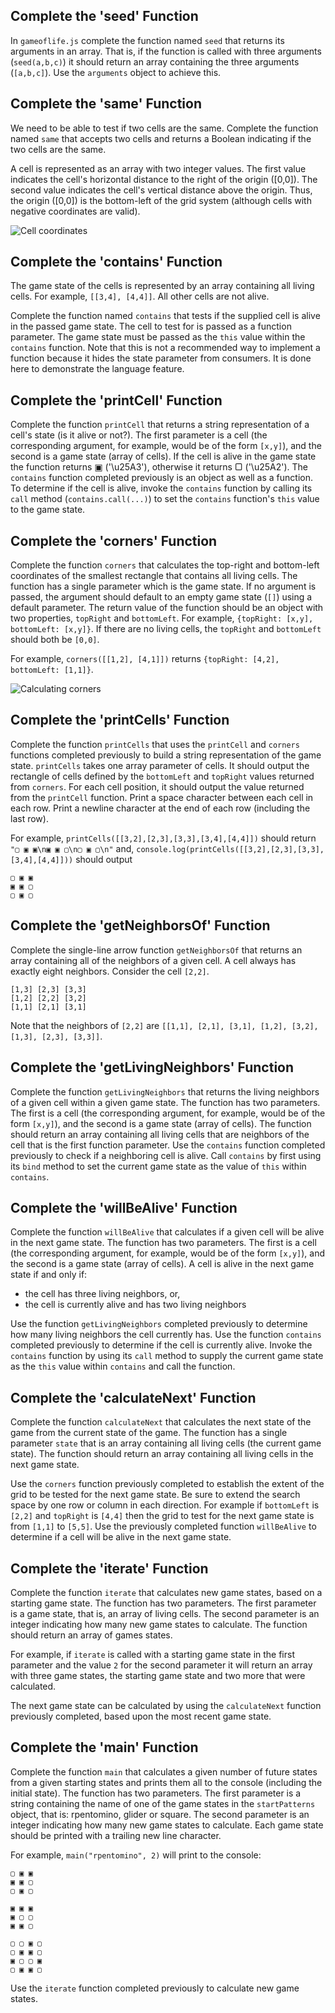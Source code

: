 ## Complete the 'seed' Function

In `gameoflife.js` complete the function named `seed` that returns its arguments in an array. That is, if the function is called with three arguments (`seed(a,b,c)`) it should return an array containing the three arguments (`[a,b,c]`). Use the `arguments` object to achieve this. 

## Complete the 'same' Function

We need to be able to test if two cells are the same. Complete the function named `same` that accepts two cells and returns a Boolean indicating if the two cells are the same. 

A cell is represented as an array with two integer values. The first value indicates the cell's horizontal distance to the right of the origin ([0,0]). The second value indicates the cell's vertical distance above the origin. Thus, the origin ([0,0]) is the bottom-left of the grid system (although cells with negative coordinates are valid).

![Cell coordinates](cells.png)

## Complete the 'contains' Function

The game state of the cells is represented by an array containing all living cells. For example, `[[3,4], [4,4]]`. All other cells are not alive. 

Complete the function named `contains` that tests if the supplied cell is alive in the passed game state. The cell to test for is passed as a function parameter. The game state must be passed as the `this` value within the `contains` function. Note that this is not a recommended way to implement a function because it hides the state parameter from consumers. It is done here to demonstrate the language feature.

## Complete the 'printCell' Function

Complete the function `printCell` that returns a string representation of a cell's state (is it alive or not?). The first parameter is a cell (the corresponding argument, for example, would be of the form `[x,y]`), and the second is a game state (array of cells). If the cell is alive in the game state the function returns ▣ ('\u25A3'), otherwise it returns ▢ ('\u25A2'). The `contains` function completed previously is an object as well as a function. To determine if the cell is alive, invoke the `contains` function by calling its `call` method (`contains.call(...)`) to set the `contains` function's `this` value to the game state.

## Complete the 'corners' Function

Complete the function `corners` that calculates the top-right and bottom-left coordinates of the smallest rectangle that contains all living cells. The function has a single parameter which is the game state. If no argument is passed, the argument should default to an empty game state (`[]`) using a default parameter. The return value of the function should be an object with two properties, `topRight` and `bottomLeft`. For example, `{topRight: [x,y], bottomLeft: [x,y]}`. If there are no living cells, the `topRight` and `bottomLeft` should both be `[0,0]`.

For example, `corners([[1,2], [4,1]])` returns `{topRight: [4,2], bottomLeft: [1,1]}`.

![Calculating corners](corners.png)

## Complete the 'printCells' Function

Complete the function `printCells` that uses the `printCell` and `corners` functions completed previously to build a string representation of the game state. `printCells` takes one array parameter of cells. It should output the rectangle of cells defined by the `bottomLeft` and `topRight` values returned from `corners`. For each cell position, it should output the value returned from the `printCell` function. Print a space character between each cell in each row. Print a newline character at the end of each row (including the last row).

For example, `printCells([[3,2],[2,3],[3,3],[3,4],[4,4]])` should return `"▢ ▣ ▣\n▣ ▣ ▢\n▢ ▣ ▢\n"` and, `console.log(printCells([[3,2],[2,3],[3,3],[3,4],[4,4]]))` should output

```
▢ ▣ ▣
▣ ▣ ▢
▢ ▣ ▢
```

## Complete the 'getNeighborsOf' Function

Complete the single-line arrow function `getNeighborsOf` that returns an array containing all of the neighbors of a given cell. A cell always has exactly eight neighbors. Consider the cell `[2,2]`.

```
[1,3] [2,3] [3,3]
[1,2] [2,2] [3,2]
[1,1] [2,1] [3,1]
```

Note that the neighbors of `[2,2]` are `[[1,1], [2,1], [3,1], [1,2], [3,2], [1,3], [2,3], [3,3]]`.

## Complete the 'getLivingNeighbors' Function

Complete the function `getLivingNeighbors` that returns the living neighbors of a given cell within a given game state. The function has two parameters. The first is a cell (the corresponding argument, for example, would be of the form `[x,y]`), and the second is a game state (array of cells). The function should return an array containing all living cells that are neighbors of the cell that is the first function parameter. Use the `contains` function completed previously to check if a neighboring cell is alive. Call `contains` by first using its `bind` method to set the current game state as the value of `this` within `contains`. 

## Complete the 'willBeAlive' Function

Complete the function `willBeAlive` that calculates if a given cell will be alive in the next game state. The function has two parameters. The first is a cell (the corresponding argument, for example, would be of the form `[x,y]`), and the second is a game state (array of cells). A cell is alive in the next game state if and only if:

* the cell has three living neighbors, or,
* the cell is currently alive and has two living neighbors

Use the function `getLivingNeighbors` completed previously to determine how many living neighbors the cell currently has. Use the function `contains` completed previously to determine if the cell is currently alive. Invoke the `contains` function by using its `call` method to supply the current game state as the `this` value within `contains` and call the function. 

## Complete the 'calculateNext' Function

Complete the function `calculateNext` that calculates the next state of the game from the current state of the game. The function has a single parameter `state` that is an array containing all living cells (the current game state). The function should return an array containing all living cells in the next game state.

Use the `corners` function previously completed to establish the extent of the grid to be tested for the next game state. Be sure to extend the search space by one row or column in each direction. For example if `bottomLeft` is `[2,2]` and `topRight` is `[4,4]` then the grid to test for the next game state is from `[1,1]` to `[5,5]`. Use the previously completed function `willBeAlive` to determine if a cell will be alive in the next game state. 

## Complete the 'iterate' Function

Complete the function `iterate` that calculates new game states, based on a starting game state. The function has two parameters. The first parameter is a game state, that is, an array of living cells. The second parameter is an integer indicating how many new game states to calculate. The function should return an array of games states.

For example, if `iterate` is called with a starting game state in the first parameter and the value `2` for the second parameter it will return an array with three game states, the starting game state and two more that were calculated.

The next game state can be calculated by using the `calculateNext` function previously completed, based upon the most recent game state.

## Complete the 'main' Function

Complete the function `main` that calculates a given number of future states from a given starting states and prints them all to the console (including the initial state). The function has two parameters. The first parameter is a string containing the name of one of the game states in the `startPatterns` object, that is: rpentomino, glider or square. The second parameter is an integer indicating how many new game states to calculate. Each game state should be printed with a trailing new line character. 

For example, `main("rpentomino", 2)` will print to the console:

```
▢ ▣ ▣
▣ ▣ ▢
▢ ▣ ▢

▣ ▣ ▣
▣ ▢ ▢
▣ ▣ ▢

▢ ▢ ▣ ▢
▢ ▣ ▣ ▢
▣ ▢ ▢ ▣
▢ ▣ ▣ ▢

```

Use the `iterate` function completed previously to calculate new game states.
